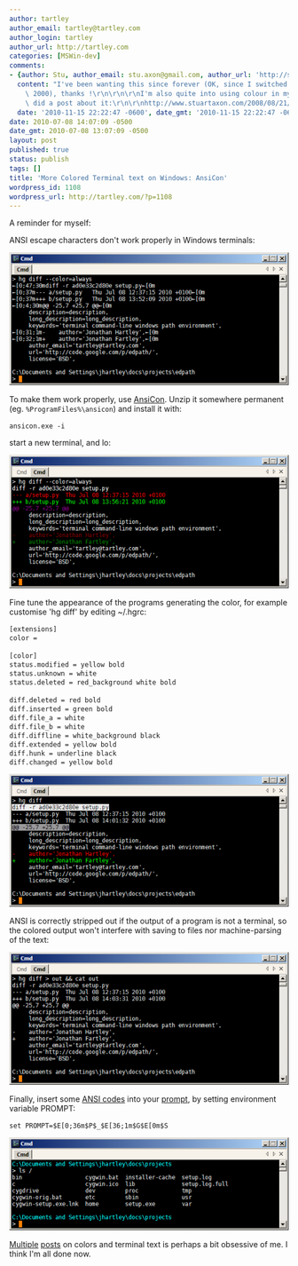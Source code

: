```yaml
---
author: tartley
author_email: tartley@tartley.com
author_login: tartley
author_url: http://tartley.com
categories: [MSWin-dev]
comments:
- {author: Stu, author_email: stu.axon@gmail.com, author_url: 'http://stuartaxon.com',
  content: "I've been wanting this since forever (OK, since I switched to windows\
    \ 2000), thanks !\r\n\r\n\r\nI'm also quite into using colour in my prompts and\
    \ did a post about it:\r\n\r\nhttp://www.stuartaxon.com/2008/08/21/making-windows-usable-colourisation/",
  date: '2010-11-15 22:22:47 -0600', date_gmt: '2010-11-15 22:22:47 -0600', id: 34791}
date: 2010-07-08 14:07:09 -0500
date_gmt: 2010-07-08 13:07:09 -0500
layout: post
published: true
status: publish
tags: []
title: 'More Colored Terminal text on Windows: AnsiCon'
wordpress_id: 1108
wordpress_url: http://tartley.com/?p=1108
---
```


A reminder for myself:

ANSI escape characters don't work properly in Windows terminals:

![Before: Raw ANSI codes. Not nice.](/assets/2010/07/ansicon00-before.png)

To make them work properly, use
[AnsiCon](http://adoxa.110mb.com/ansicon/index.html). Unzip it somewhere
permanent (eg. `%ProgramFiles%\ansicon`) and install it with:

```
ansicon.exe -i
```

start a new terminal, and lo:

![After: Pretty.](/assets/2010/07/ansicon01-working.png)

Fine tune the appearance of the programs generating the color, for
example customise 'hg diff' by editing \~/.hgrc:

```
[extensions]
color =

[color]
status.modified = yellow bold
status.unknown = white
status.deleted = red_background white bold

diff.deleted = red bold
diff.inserted = green bold
diff.file_a = white
diff.file_b = white
diff.diffline = white_background black
diff.extended = yellow bold
diff.hunk = underline black
diff.changed = yellow bold
```

![Fine-tuned](/assets/2010/07/ansicon02-tuned.png)

ANSI is correctly stripped out if the output of a program is not a
terminal, so the colored output won't interfere with saving to files nor
machine-parsing of the text:

![Filtered](/assets/2010/07/ansicon03-filtered.png)

Finally, insert some [ANSI
codes](http://pueblo.sourceforge.net/doc/manual/ansi_color_codes.html)
into your [prompt](http://ss64.com/nt/prompt.html), by setting
environment variable PROMPT:

```
set PROMPT=$E[0;36m$P$_$E[36;1m$G$E[0m$S
```

![Colored Prompt](/assets/2010/07/ansicon04-prompt.png)

[Multiple](http://tartley.com/?p=1062)
[posts](http://tartley.com/?p=863) on colors and terminal text is
perhaps a bit obsessive of me. I think I'm all done now.
